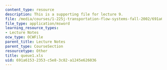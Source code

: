 ```yaml
---
content_type: resource
description: This is a supporting file for lecture 9.
file: /media/courses/1-225j-transportation-flow-systems-fall-2002/691a61532353c5e83c82a1245e626036_queue1.xls
file_type: application/msword
learning_resource_types:
- Lecture Notes
ocw_type: OCWFile
parent_title: Lecture Notes
parent_type: CourseSection
resourcetype: Other
title: queue1.xls
uid: 691a6153-2353-c5e8-3c82-a1245e626036
---
```


